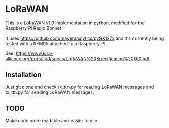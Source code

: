 # LoRaWAN
This is a LoRaWAN v1.0 implementation in python, modified for the Raspberry Pi Radio Bonnet

It uses https://github.com/mayeranalytics/pySX127x and it's currently being tested with a RFM95 attached to a Raspberry PI.

See: https://www.lora-alliance.org/portals/0/specs/LoRaWAN%20Specification%201R0.pdf

## Installation
Just git clone and check rx_ttn.py for reading LoRaWAN messages and tx_ttn.py for sending LoRaWAN messages.

## TODO
Make code more readable and easier to use
